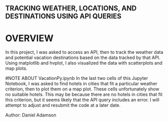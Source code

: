## TRACKING WEATHER, LOCATIONS, AND DESTINATIONS USING API QUERIES


# OVERVIEW

In this project, I was asked to access an API, then to track the weather data and potential vacation destinations based on the data tracked by that API.
Using matplotlib and hvplot, I also visualized the data with scatterplots and map plots.

#NOTE ABOUT VacationPy.ipynb
In the last two cells of this Jupyter Notebook, I was asked to find hotels in cities that fit a particular weather criterion, then to plot them on a map plot.
These cells unfortunately show no suitable hotels. This may be because there are no hotels in cities that fit this criterion, but it seems likely that the
API query includes an error. I will attempt to adjust and resubmit the code at a later date.

Author: 
Daniel Adamson
